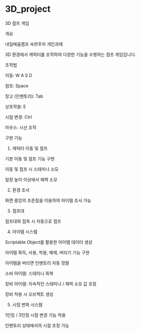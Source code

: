 # 3D_project

 3D 점프 게임

개요

내일배움캠프 숙련주차 개인과제

3D 환경에서 캐릭터를 조작하여 다양한 기능을 수행하는 점프 게임입니다.

조작법

이동: W A S D

점프: Space

창고 (인벤토리): Tab

상호작용: E

시점 변경: Ctrl

마우스: 시선 조작

구현 기능

1. 캐릭터 이동 및 점프

기본 이동 및 점프 기능 구현

이동 및 점프 시 스테미나 소모

일정 높이 이상에서 체력 소모

2. 환경 조사

화면 중앙의 조준점을 이용하여 아이템 조사 가능

3. 점프대

점프대와 접촉 시 자동으로 점프

4. 아이템 시스템

Scriptable Object를 활용한 아이템 데이터 생성

아이템 획득, 사용, 착용, 해제, 버리기 기능 구현

아이템을 버리면 인벤토리 자동 정렬

소비 아이템: 스테미나 회복

장비 아이템: 지속적인 스테미나 / 체력 소모 값 조정

장비 착용 시 오브젝트 생성

5. 시점 변화 시스템

1인칭 / 3인칭 시점 변경 기능 적용

인벤토리 상태에서의 시점 조정 가능
